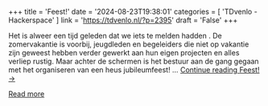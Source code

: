 +++
title = 'Feest!'
date = '2024-08-23T19:38:01'
categories = [ 
 'TDvenlo - Hackerspace' 
] 
link = 'https://tdvenlo.nl/?p=2395'
draft = 'False'
+++

Het is alweer een tijd geleden dat we iets te melden hadden . De zomervakantie is voorbij, jeugdleden en begeleiders die niet op vakantie zijn geweest hebben verder gewerkt aan hun eigen projecten en alles verliep rustig. Maar achter de schermen is het bestuur aan de gang gegaan met het organiseren van een heus jubileumfeest! &#8230; <a class="more-link" href="https://tdvenlo.nl/?p=2395">Continue reading <span class="screen-reader-text">Feest!</span> <span class="meta-nav">&#8594;</span></a>

[Read more](https://tdvenlo.nl/?p=2395)